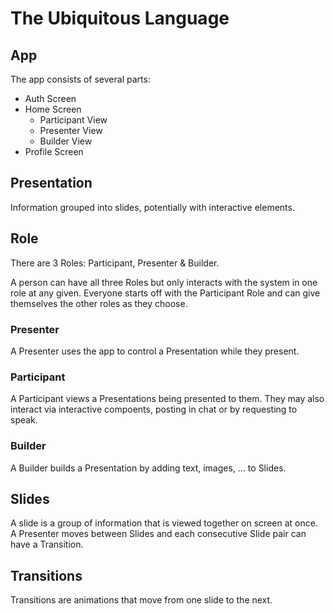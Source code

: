 # The Ubiquitous Language

## App

The app consists of several parts:

- Auth Screen
- Home Screen
  - Participant View
  - Presenter View
  - Builder View
- Profile Screen

## Presentation

Information grouped into slides, potentially with interactive elements.

## Role

There are 3 Roles: Participant, Presenter & Builder.

A person can have all three Roles but only interacts with the system in one role at any given. Everyone starts off with the Participant Role and can give themselves the other roles as they choose.

### Presenter

A Presenter uses the app to control a Presentation while they present.

### Participant

A Participant views a Presentations being presented to them.  They may also interact via interactive compoents, posting in chat or by requesting to speak.

### Builder

A Builder builds a Presentation by adding text, images, ... to Slides.

## Slides

A slide is a group of information that is viewed together on screen at once. A Presenter moves between Slides and each consecutive Slide pair can have a Transition.

## Transitions

Transitions are animations that move from one slide to the next.
